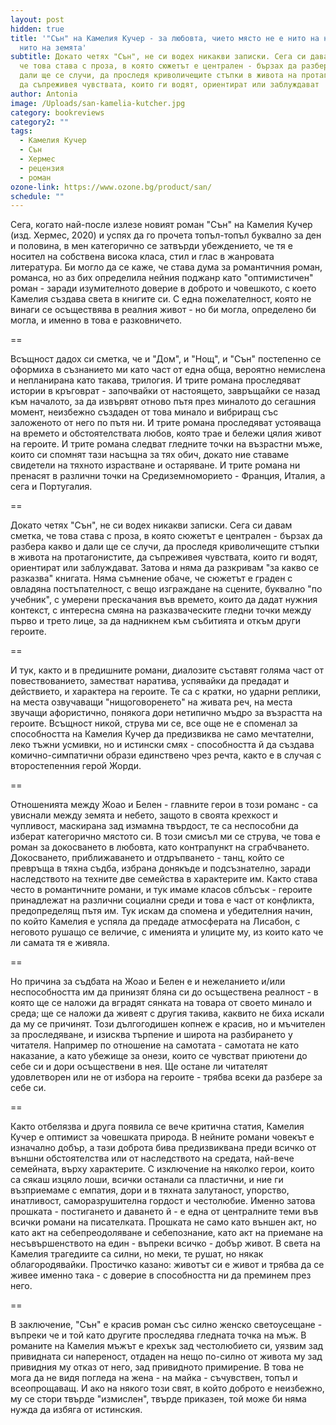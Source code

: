 ```yaml
---
layout: post
hidden: true
title: '"Сън" на Камелия Кучер - за любовта, чието място не е нито на небето,
  нито на земята'
subtitle: Докато четях "Сън", не си водех никакви записки. Сега си давам сметка,
  че това става с проза, в която сюжетът е централен - бързах да разбера какво и
  дали ще се случи, да проследя криволичещите стъпки в живота на протагонистите,
  да съпреживея чувствата, които ги водят, ориентират или заблуждават
author: Antonia
image: /Uploads/san-kamelia-kutcher.jpg
category: bookreviews
category2: ""
tags:
  - Камелия Кучер
  - Сън
  - Хермес
  - рецензия
  - роман
ozone-link: https://www.ozone.bg/product/san/
schedule: ""
---
```

Сега, когато най-после излезе новият роман "Сън" на Камелия Кучер (изд. Хермес, 2020) и успях да го прочета топъл-топъл буквално за ден и половина, в мен категорично се затвърди убеждението, че тя е носител на собствена висока класа, стил и глас в жанровата литература. Би могло да се каже, че става дума за романтичния роман, романса, но аз бих определила нейния поджанр като "оптимистичен" роман - заради изумителното доверие в доброто и човешкото, с което Камелия създава света в книгите си. С една пожелателност, която не винаги се осъществява в реалния живот - но би могла, определено би могла, и именно в това е разковничето.

\==

Всъщност дадох си сметка, че и "Дом", и "Нощ", и "Сън" постепенно се оформиха в съзнанието ми като част от една обща, вероятно немислена и непланирана като такава, трилогия. И трите романа проследяват истории в кръговрат - започвайки от настоящето, завръщайки се назад към началото, за да извървят отново пътя през миналото до сегашния момент, неизбежно създаден от това минало и вибриращ със заложеното от него по пътя ни. И трите романа проследяват устояваща на времето и обстоятелствата любов, която трае и бележи цялия живот на героите. И трите романа следват гледните точки на възрастни мъже, които си спомнят тази насъщна за тях обич, докато ние ставаме свидетели на тяхното израстване и остаряване. И трите романа ни пренасят в различни точки на Средиземноморието - Франция, Италия, а сега и Португалия. 

\==

Докато четях "Сън", не си водех никакви записки. Сега си давам сметка, че това става с проза, в която сюжетът е централен - бързах да разбера какво и дали ще се случи, да проследя криволичещите стъпки в живота на протагонистите, да съпреживея чувствата, които ги водят, ориентират или заблуждават. Затова и няма да разкривам "за какво се разказва" книгата. Няма съмнение обаче, че сюжетът е граден с овладяна постъпателност, с вещо изграждане на сцените, буквално "по учебник", с умерени прескачания във времето, които да дадат нужния контекст, с интересна смяна на разказваческите гледни точки между първо и трето лице, за да надникнем към събитията и откъм други героите. 

\==

И тук, както и в предишните романи, диалозите съставят голяма част от повествованието, заместват наратива, успявайки да предадат и действието, и характера на героите. Те са с кратки, но ударни реплики, на места озвучаващи "нищоговоренето" на живата реч, на места звучащи афористично, понякога дори нетипично мъдро за възрастта на героите. Всъщност никой, струва ми се, все още не е споменал за способността на Камелия Кучер да предизвиква не само мечтателни, леко тъжни усмивки, но и истински смях - способността й да създава комично-симпатични образи единствено чрез речта, както е в случая с второстепенния герой Жорди.

\==

Отношенията между Жоао и Белен - главните герои в този романс - са увиснали между земята и небето, защото в своята крехкост и чупливост, маскирана зад измамна твърдост, те са неспособни да изберат категорично мястото си. В този смисъл ми се струва, че това е роман за докосването в любовта, като контрапункт на сграбчването. Докосването, приближаването и отдръпването - танц, който се превръща в тяхна съдба, избрана донякъде и подсъзнателно, заради наследството на техните две семейства в характерите им. Както става често в романтичните романи, и тук имаме класов сблъсък - героите принадлежат на различни социални среди и това е част от конфликта, предопределящ пътя им. Тук искам да спомена и убедителния начин, по който Камелия е успяла да предаде атмосферата на Лисабон, с неговото рушащо се величие, с именията и улиците му, из които като че ли самата тя е живяла.

\==

Но причина за съдбата на Жоао и Белен е и нежеланието и/или неспособността им да принизят бляна си до осъществена реалност - в която ще се наложи да вградят сянката на товара от своето минало и среда; ще се наложи да живеят с другия такива, каквито не биха искали да му се причинят. Този дългогодишен копнеж е красив, но и мъчителен за проследяване, и изисква търпение и широта на разбирането у читателя. Например по отношение на самотата - самотата не като наказание, а като убежище за онези, които се чувстват приютени до себе си и дори осъществени в нея. Ще остане ли читателят удовлетворен или не от избора на героите - трябва всеки да разбере за себе си.

\==

Както отбелязва и друга появила се вече критична статия, Камелия Кучер е оптимист за човешката природа. В нейните романи човекът е изначално добър, а тази доброта бива предизвиквана преди всичко от външни обстоятелства или от наследството на средата, най-вече семейната, върху характерите. С изключение на няколко герои, които са сякаш изцяло лоши, всички останали са пластични, и ние ги възприемаме с емпатия, дори и в тяхната залутаност, упорство, инатливост, саморазрушителна гордост и честолюбие. Именно затова прошката - постигането и даването й - е една от централните теми във всички романи на писателката. Прошката не само като външен акт, но като акт на себепреодоляване и себепознание, като акт на приемане на несъвършенството на един - въпреки всичко - добър живот. В света на Камелия трагедиите са силни, но меки, те рушат, но някак облагородявайки. Простичко казано: животът си е живот и трябва да се живее именно така - с доверие в способността ни да преминем през него.

\==

В заключение, "Сън" е красив роман със силно женско светоусещане - въпреки че и той като другите проследява гледната точка на мъж. В романите на Камелия мъжът е крехък зад честолюбието си, уязвим зад привидната си напереност, отдаден на нещо по-силно от живота му зад привидния му отказ от него, зад привидното примирение. В това не мога да не видя погледа на жена - на майка - съчувствен, топъл и всеопрощаващ. И ако на някого този свят, в който доброто е неизбежно, му се стори твърде "измислен", твърде приказен, той може би няма нужда да избяга от истинския.